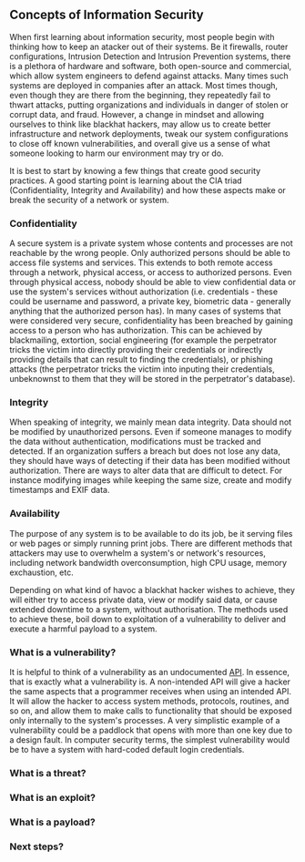 ## Concepts of Information Security

When first learning about information security, most people begin with thinking how to keep an atacker out of their systems. Be it firewalls, router configurations, Intrusion Detection and Intrusion Prevention systems, there is a plethora of hardware and software, both open-source and commercial, which allow system engineers to defend against attacks. Many times such systems are deployed in companies after an attack. Most times though, even though they are there from the beginning, they repeatedly fail to thwart attacks, putting organizations and individuals in danger of stolen or corrupt data, and fraud. However, a change in mindset and allowing ourselves to think like blackhat hackers, may allow us to create better infrastructure and network deployments, tweak our system configurations to close off known vulnerabilities, and overall give us a sense of what someone looking to harm our environment may try or do.

It is best to start by knowing a few things that create good security practices. A good starting point is learning about the CIA triad (Confidentiality, Integrity and Availability) and how these aspects make or break the security of a network or system. 

### Confidentiality
A secure system is a private system whose contents and processes are not reachable by the wrong people. Only authorized persons should be able to access file systems and services. This extends to both remote access through a network, physical access, or access to authorized persons. Even through physical access, nobody should be able to view confidential data or use the system's services without authorization (i.e. credentials - these could be username and password, a private key, biometric data - generally anything that the authorized person has). In many cases of systems that were considered very secure, confidentiality has been breached by gaining access to a person who has authorization. This can be achieved by blackmailing, extortion, social engineering (for example the perpetrator tricks the victim into directly providing their credentials or indirectly providing details that can result to finding the credentials), or phishing attacks (the perpetrator tricks the victim into inputing their credentials, unbeknownst to them that they will be stored in the perpetrator's database).

### Integrity
When speaking of integrity, we mainly mean data integrity. Data should not be modified by unauthorized persons. Even if someone manages to modify the data without authentication, modifications must be tracked and detected. If an organization suffers a breach but does not lose any data, they should have ways of detecting if their data has been modified without authorization. There are ways to alter data that are difficult to detect. For instance modifying images while keeping the same size, create and modify timestamps and EXIF data. 

### Availability
The purpose of any system is to be available to do its job, be it serving files or web pages or simply running print jobs. There are different methods that attackers may use to overwhelm a system's or network's resources, including network bandwidth overconsumption, high CPU usage, memory exchaustion, etc.

Depending on what kind of havoc a blackhat hacker wishes to achieve, they will either try to access private data, view or modify said data, or cause  extended downtime to a system, without authorisation. The methods used to achieve these, boil down to exploitation of a vulnerability to deliver and execute a harmful payload to a system.

### What is a vulnerability?
It is helpful to think of a vulnerability as an undocumented [API](https://en.wikipedia.org/wiki/Application_programming_interface). In essence, that is exactly what a vulnerability is. A non-intended API will give a hacker the same aspects that a programmer receives when using an intended API. It will allow the hacker to access system methods, protocols, routines, and so on, and allow them to make calls to functionality that should be exposed only internally to the system's processes. A very simplistic example of a vulnerability could be a paddlock that opens with more than one key due to a design fault. In computer security terms, the simplest vulnerability would be to have a system with hard-coded default login credentials. 

### What is a threat?


### What is an exploit?


### What is a payload?


### Next steps?